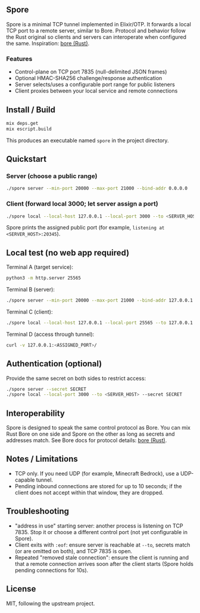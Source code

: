 ## Spore

Spore is a minimal TCP tunnel implemented in Elixir/OTP. It forwards a local TCP port to a remote server, similar to Bore. Protocol and behavior follow the Rust original so clients and servers can interoperate when configured the same. Inspiration: [bore (Rust)](https://github.com/ekzhang/bore).

### Features
- Control-plane on TCP port 7835 (null-delimited JSON frames)
- Optional HMAC-SHA256 challenge/response authentication
- Server selects/uses a configurable port range for public listeners
- Client proxies between your local service and remote connections

## Install / Build
```bash
mix deps.get
mix escript.build
```
This produces an executable named `spore` in the project directory.

## Quickstart
### Server (choose a public range)
```bash
./spore server --min-port 20000 --max-port 21000 --bind-addr 0.0.0.0
```

### Client (forward local 3000; let server assign a port)
```bash
./spore local --local-host 127.0.0.1 --local-port 3000 --to <SERVER_HOST> --port 0
```
Spore prints the assigned public port (for example, `listening at <SERVER_HOST>:20345`).

## Local test (no web app required)
Terminal A (target service):
```bash
python3 -m http.server 25565
```
Terminal B (server):
```bash
./spore server --min-port 20000 --max-port 21000 --bind-addr 127.0.0.1
```
Terminal C (client):
```bash
./spore local --local-host 127.0.0.1 --local-port 25565 --to 127.0.0.1 --port 0
```
Terminal D (access through tunnel):
```bash
curl -v 127.0.0.1:<ASSIGNED_PORT>/
```

## Authentication (optional)
Provide the same secret on both sides to restrict access:
```bash
./spore server --secret SECRET
./spore local --local-port 3000 --to <SERVER_HOST> --secret SECRET
```

## Interoperability
Spore is designed to speak the same control protocol as Bore. You can mix Rust Bore on one side and Spore on the other as long as secrets and addresses match. See Bore docs for protocol details: [bore (Rust)](https://github.com/ekzhang/bore).

## Notes / Limitations
- TCP only. If you need UDP (for example, Minecraft Bedrock), use a UDP-capable tunnel.
- Pending inbound connections are stored for up to 10 seconds; if the client does not accept within that window, they are dropped.

## Troubleshooting
- "address in use" starting server: another process is listening on TCP 7835. Stop it or choose a different control port (not yet configurable in Spore).
- Client exits with `:eof`: ensure server is reachable at `--to`, secrets match (or are omitted on both), and TCP 7835 is open.
- Repeated "removed stale connection": ensure the client is running and that a remote connection arrives soon after the client starts (Spore holds pending connections for 10s).

## License
MIT, following the upstream project.


